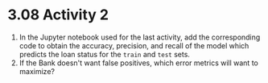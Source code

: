 # 3.08 Activity 2

1. In the Jupyter notebook used for the last activity, add the corresponding code to obtain the accuracy, precision, and recall of the model which predicts the loan status for the `train` and `test` sets.
2. If the Bank doesn't want false positives, which error metrics will want to maximize?